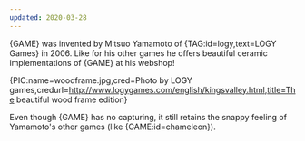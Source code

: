 ```yaml
---
updated: 2020-03-28
---
```


{GAME} was invented by Mitsuo Yamamoto of {TAG:id=logy,text=LOGY Games} in 2006. Like for his other games he offers beautiful ceramic implementations of {GAME} at his webshop!

{PIC:name=woodframe.jpg,cred=Photo by LOGY games,credurl=http://www.logygames.com/english/kingsvalley.html,title=The beautiful wood frame edition}

Even though {GAME} has no capturing, it still retains the snappy feeling of Yamamoto's other games (like {GAME:id=chameleon}).
